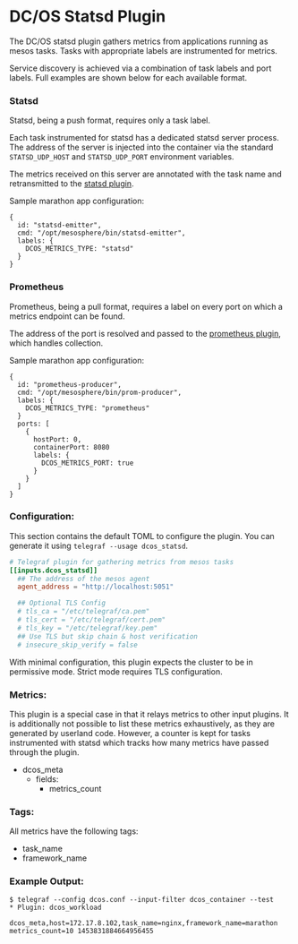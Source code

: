 # DC/OS Statsd Plugin

The DC/OS statsd plugin gathers metrics from applications running as mesos tasks. Tasks with appropriate labels are
instrumented for metrics. 

Service discovery is achieved via a combination of task labels and port labels. Full examples are shown below for each
available format. 

### Statsd

Statsd, being a push format, requires only a task label. 

Each task instrumented for statsd has a dedicated statsd server process. The address of the server is injected into the
container via the standard `STATSD_UDP_HOST` and `STATSD_UDP_PORT` environment variables. 

The metrics received on this server are annotated with the task name and retransmitted to the
[statsd plugin](../statsd). 

Sample marathon app configuration:

```
{
  id: "statsd-emitter",
  cmd: "/opt/mesosphere/bin/statsd-emitter",
  labels: {
    DCOS_METRICS_TYPE: "statsd"
  }
}
```

### Prometheus

Prometheus, being a pull format, requires a label on every port on which a metrics endpoint can be found. 

The address of the port is resolved and passed to the [prometheus plugin](../prometheus), which handles collection.

Sample marathon app configuration:

```
{
  id: "prometheus-producer",
  cmd: "/opt/mesosphere/bin/prom-producer",
  labels: {
    DCOS_METRICS_TYPE: "prometheus"
  }
  ports: [
    {
      hostPort: 0,
      containerPort: 8080
      labels: {
        DCOS_METRICS_PORT: true
      }
    }
  ]
}
```

### Configuration:

This section contains the default TOML to configure the plugin.  You can
generate it using `telegraf --usage dcos_statsd`.

```toml
# Telegraf plugin for gathering metrics from mesos tasks
[[inputs.dcos_statsd]]
  ## The address of the mesos agent
  agent_address = "http://localhost:5051"

  ## Optional TLS Config
  # tls_ca = "/etc/telegraf/ca.pem"
  # tls_cert = "/etc/telegraf/cert.pem"
  # tls_key = "/etc/telegraf/key.pem"
  ## Use TLS but skip chain & host verification
  # insecure_skip_verify = false
```

With minimal configuration, this plugin expects the cluster to be in permissive
mode. Strict mode requires TLS configuration. 

### Metrics:

This plugin is a special case in that it relays metrics to other input plugins. It is additionally not possible to list
these metrics exhaustively, as they are generated by userland code. However, a counter is kept for tasks instrumented
with statsd which tracks how many metrics have passed through the plugin.

 - dcos_meta
   - fields:
     - metrics_count

### Tags:

All metrics have the following tags:

 - task_name
 - framework_name

### Example Output:

<!-- TODO: expand with all metrics -->
```
$ telegraf --config dcos.conf --input-filter dcos_container --test
* Plugin: dcos_workload
    dcos_meta,host=172.17.8.102,task_name=nginx,framework_name=marathon metrics_count=10 1453831884664956455
```
